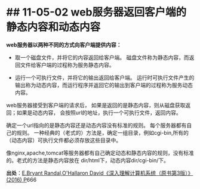 # \## 11-05-02 web服务器返回客户端的静态内容和动态内容

**web服务器以两种不同的方式向客户端提供内容：**

- 取一个磁盘文件，并将它的内容返回给客户端。 磁盘文件称为静态内容，而返回文件给客户端的过程称为服务静态内容。
    
- 运行一个可执行文件，并将它的输出返回给客户端。 运行时可执行文件产生的输出称为动态内容，而运行程序并返回它的输出到客户端的过程称为服务动态内容。
    

web服务器接受到客户端的请求后， 如果是返回的是静态内容，则从磁盘获取返回；如果是动态内容， 会按照url的地址，执行一个可执行文件，返回内容。

确定一个url指向的是静态内容还是动态内容没有标准的规则。 每个服务器都有自己的规则。 一种经典的（老式的）方法是，确定一组目录，例如cgi-bin,所有的（动态内容）可执行文件都必须存放这些目录中。

像nginx,apache,tomcat等服务器都有自己确定动态和静态内容的规则，没有标准的。老式的方法是静态内容放在 dir/html下，动态内容dir/cgi-bin/下。

**出处**：[E.Bryant Randal,O'Hallaron David《深入理解计算机系统（原书第3版）》(2016) P](zotero://select/library/items/B8AHZTAU)666

